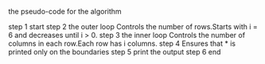 the pseudo-code for the algorithm 

step 1 start 
step 2 the outer loop Controls the number of rows.Starts with i = 6 and decreases until i > 0.
step 3 the inner loop Controls the number of columns in each row.Each row has i columns.
step 4 Ensures that * is printed only on the boundaries 
step 5 print the output 
step 6 end 
